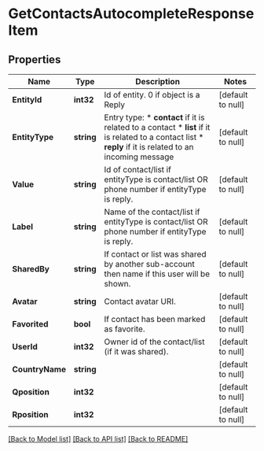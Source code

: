 # GetContactsAutocompleteResponseItem

## Properties
Name | Type | Description | Notes
------------ | ------------- | ------------- | -------------
**EntityId** | **int32** | Id of entity. 0 if object is a Reply | [default to null]
**EntityType** | **string** | Entry type: * **contact** if it is related to a contact * **list** if it is related to a contact list * **reply** if it is related to an incoming message  | [default to null]
**Value** | **string** | Id of contact/list if entityType is contact/list OR phone number if entityType is reply. | [default to null]
**Label** | **string** | Name of the contact/list if entityType is contact/list OR phone number if entityType is reply. | [default to null]
**SharedBy** | **string** | If contact or list was shared by another sub-account then name if this user will be shown. | [default to null]
**Avatar** | **string** | Contact avatar URI. | [default to null]
**Favorited** | **bool** | If contact has been marked as favorite. | [default to null]
**UserId** | **int32** | Owner id of the contact/list (if it was shared). | [default to null]
**CountryName** | **string** |  | [default to null]
**Qposition** | **int32** |  | [default to null]
**Rposition** | **int32** |  | [default to null]

[[Back to Model list]](../README.md#documentation-for-models) [[Back to API list]](../README.md#documentation-for-api-endpoints) [[Back to README]](../README.md)


